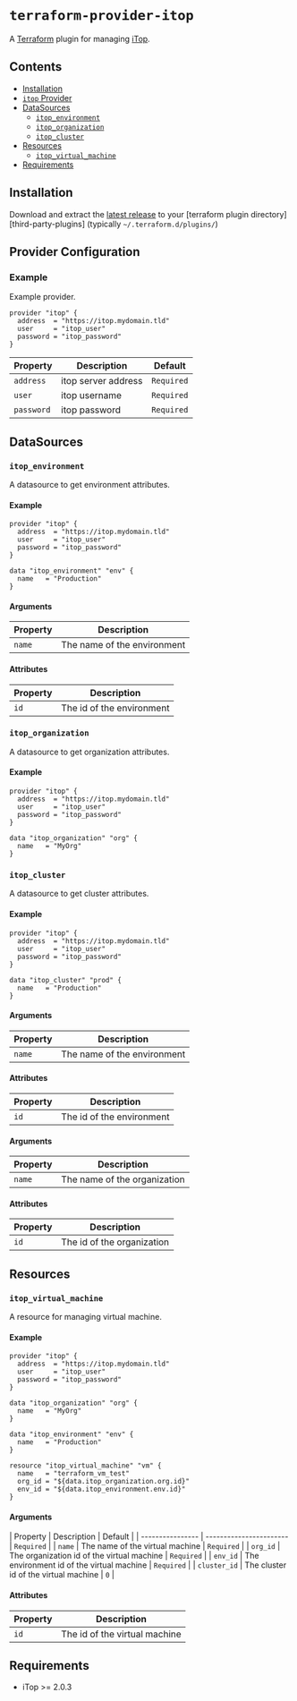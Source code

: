 # `terraform-provider-itop`

A [Terraform][1] plugin for managing [iTop][2].

## Contents

* [Installation](#installation)
* [`itop` Provider](#provider-configuration)
* [DataSources](#datasources)
  * [`itop_environment`](#itop_environment)
  * [`itop_organization`](#itop_organization)
  * [`itop_cluster`](#itop_cluster)
* [Resources](#resources)
  * [`itop_virtual_machine`](#itop_virtual_machine)
* [Requirements](#requirements)

## Installation

Download and extract the [latest
release](https://github.com/Ouest-France/terraform-provider-itop/releases/latest) to
your [terraform plugin directory][third-party-plugins] (typically `~/.terraform.d/plugins/`)

## Provider Configuration

### Example

Example provider.
```hcl
provider "itop" {
  address  = "https://itop.mydomain.tld"
  user     = "itop_user"
  password = "itop_password"
}
```

| Property            | Description                | Default    |
| ----------------    | -----------------------    | ---------- |
| `address`           | itop server address        | `Required` |
| `user`              | itop username              | `Required` |
| `password`          | itop password              | `Required` |


## DataSources
### `itop_environment`

A datasource to get environment attributes.

#### Example

```hcl
provider "itop" {
  address  = "https://itop.mydomain.tld"
  user     = "itop_user"
  password = "itop_password"
}

data "itop_environment" "env" {
  name   = "Production"
}
```

#### Arguments

| Property             | Description                                    |
| ----------------     | -----------------------                        |
| `name`               | The name of the environment                    |

#### Attributes

| Property             | Description                                    |
| ----------------     | -----------------------                        |
| `id`                 | The id of the environment                      |


### `itop_organization`

A datasource to get organization attributes.

#### Example

```hcl
provider "itop" {
  address  = "https://itop.mydomain.tld"
  user     = "itop_user"
  password = "itop_password"
}

data "itop_organization" "org" {
  name   = "MyOrg"
}
```


### `itop_cluster`

A datasource to get cluster attributes.

#### Example

```hcl
provider "itop" {
  address  = "https://itop.mydomain.tld"
  user     = "itop_user"
  password = "itop_password"
}

data "itop_cluster" "prod" {
  name   = "Production"
}
```


#### Arguments

| Property             | Description                                    |
| ----------------     | -----------------------                        |
| `name`               | The name of the environment                    |

#### Attributes

| Property             | Description                                    |
| ----------------     | -----------------------                        |
| `id`                 | The id of the environment                      |

#### Arguments

| Property             | Description                                    |
| ----------------     | -----------------------                        |
| `name`               | The name of the organization                   |

#### Attributes

| Property             | Description                                    |
| ----------------     | -----------------------                        |
| `id`                 | The id of the organization                     |


## Resources
### `itop_virtual_machine`

A resource for managing virtual machine.

#### Example

```hcl
provider "itop" {
  address  = "https://itop.mydomain.tld"
  user     = "itop_user"
  password = "itop_password"
}

data "itop_organization" "org" {
  name   = "MyOrg"
}

data "itop_environment" "env" {
  name   = "Production"
}

resource "itop_virtual_machine" "vm" {
  name   = "terraform_vm_test"
  org_id = "${data.itop_organization.org.id}"
  env_id = "${data.itop_environment.env.id}"
}
```

#### Arguments

| Property             | Description                                    | Default    |
| ----------------     | -----------------------                        | `Required` |
| `name`               | The name of the virtual machine                | `Required` |
| `org_id`             | The organization id of the virtual machine     | `Required` |
| `env_id`             | The environment id of the virtual machine      | `Required` |
| `cluster_id`         | The cluster id of the virtual machine          | `0`        |

#### Attributes

| Property             | Description                                    |
| ----------------     | -----------------------                        |
| `id`                 | The id of the virtual machine                  |


## Requirements
* iTop >= 2.0.3

[1]: https://www.terraform.io
[2]: https://www.combodo.com/itop
